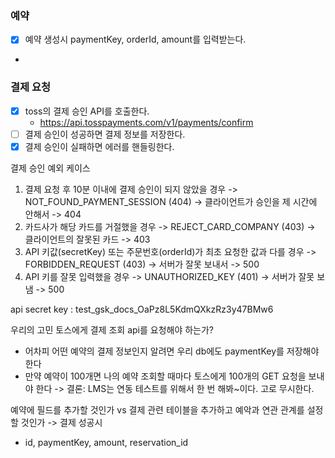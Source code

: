 ### 예약

- [x] 예약 생성시 paymentKey, orderId, amount를 입력받는다.
-

### 결제 요청

- [x] toss의 결제 승인 API를 호출한다.
    - https://api.tosspayments.com/v1/payments/confirm
- [ ] 결제 승인이 성공하면 결제 정보를 저장한다.
- [x] 결제 승인이 실패하면 에러를 핸들링한다.

결제 승인 예외 케이스

1. 결제 요청 후 10분 이내에 결제 승인이 되지 않았을 경우 -> NOT_FOUND_PAYMENT_SESSION (404) -> 클라이언트가 승인을 제 시간에 안해서 -> 404
2. 카드사가 해당 카드를 거절했을 경우 -> REJECT_CARD_COMPANY (403) -> 클라이언트의 잘못된 카드 -> 403
3. API 키값(secretKey) 또는 주문번호(orderId)가 최초 요청한 값과 다를 경우 -> FORBIDDEN_REQUEST (403) -> 서버가 잘못 보내서 -> 500
4. API 키를 잘못 입력했을 경우 -> UNAUTHORIZED_KEY (401) -> 서버가 잘못 보냄 -> 500

api secret key : test_gsk_docs_OaPz8L5KdmQXkzRz3y47BMw6

우리의 고민
토스에게 결제 조회 api를 요청해야 하는가?

- 어차피 어떤 예약의 결제 정보인지 알려면 우리 db에도 paymentKey를 저장해야 한다
- 만약 예약이 100개면 나의 예약 조회할 때마다 토스에게 100개의 GET 요청을 보내야 한다
  -> 결론: LMS는 연동 테스트를 위해서 한 번 해봐~이다. 고로 무시한다.

예약에 필드를 추가할 것인가 vs 결제 관련 테이블을 추가하고 예악과 연관 관계를 설정할 것인가 -> 결제 성공시

- id, paymentKey, amount, reservation_id
